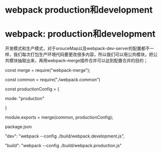 # webpack  production和development

# webpack: production和development

开发模式和生产模式，对于srouceMap以及webpack-dev-server的配置都不一样，我们每次打包生产环境代码要更改很多内容，所以我们可以用公共模块，把公共模块抽取出来，再用webpack-merge插件合并可以达到配置合并的目的；

const merge = require("webpack-merge");

const common = require("./webpack.common")

const productionConfig = {

mode: "production"

}

module.exports = merge(common, productionConfig);

package.json

"dev": "webpack --config ./build/webpack.development.js",

"build": "webpack --config ./build/webpack.production.js"